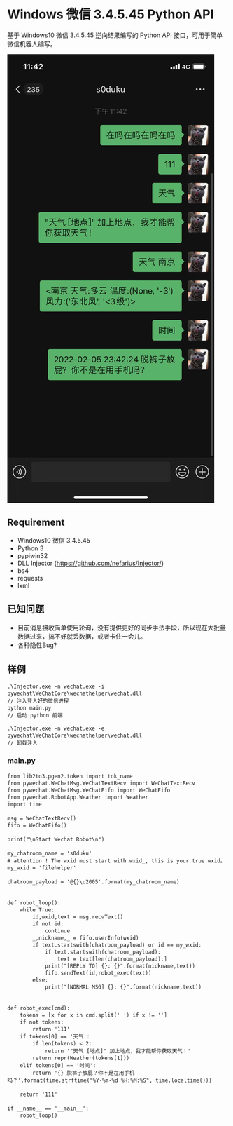 
# Windows 微信 3.4.5.45 Python API

基于 Windows10 微信 3.4.5.45 逆向结果编写的 Python API 接口，可用于简单微信机器人编写。

![1](examples/1.jpg)

## Requirement

* Windows10 微信 3.4.5.45
* Python 3
* pypiwin32
* DLL Injector (https://github.com/nefarius/Injector/)
* bs4
* requests
* lxml

## 已知问题

* 目前消息接收简单使用轮询，没有提供更好的同步手法手段，所以现在大批量数据过来，搞不好就丢数据，或者卡住一会儿。
* 各种隐性Bug?

## 样例

```
.\Injector.exe -n wechat.exe -i pywechat\WeChatCore\wechathelper\wechat.dll
// 注入登入好的微信进程
python main.py
// 启动 python 前端

```

```
.\Injector.exe -n wechat.exe -e pywechat\WeChatCore\wechathelper\wechat.dll
// 卸载注入

```

### main.py

```
from lib2to3.pgen2.token import tok_name
from pywechat.WeChatMsg.WeChatTextRecv import WeChatTextRecv
from pywechat.WeChatMsg.WeChatFifo import WeChatFifo
from pywechat.RobotApp.Weather import Weather
import time

msg = WeChatTextRecv()
fifo = WeChatFifo()

print("\nStart Wechat Robot\n")

my_chatroom_name = 's0duku'
# attention ! The wxid must start with wxid_, this is your true wxid。
my_wxid = 'filehelper'

chatroom_payload = '@{}\u2005'.format(my_chatroom_name)


def robot_loop():
    while True:
        id,wxid,text = msg.recvText()
        if not id:
            continue
        _,nickname,_ = fifo.userInfo(wxid)
        if text.startswith(chatroom_payload) or id == my_wxid:
            if text.startswith(chatroom_payload):
                text = text[len(chatroom_payload):]
            print("[REPLY TO] {}: {}".format(nickname,text))
            fifo.sendText(id,robot_exec(text))
        else:
            print("[NORMAL MSG] {}: {}".format(nickname,text))


def robot_exec(cmd):
    tokens = [x for x in cmd.split(' ') if x != '']
    if not tokens:
        return '111'
    if tokens[0] == '天气':
        if len(tokens) < 2:
            return '"天气 [地点]" 加上地点，我才能帮你获取天气！'
        return repr(Weather(tokens[1]))
    elif tokens[0] == '时间':
        return '{} 脱裤子放屁？你不是在用手机吗？'.format(time.strftime("%Y-%m-%d %H:%M:%S", time.localtime()))
        
    return '111'

if __name__ == '__main__':
    robot_loop()

```